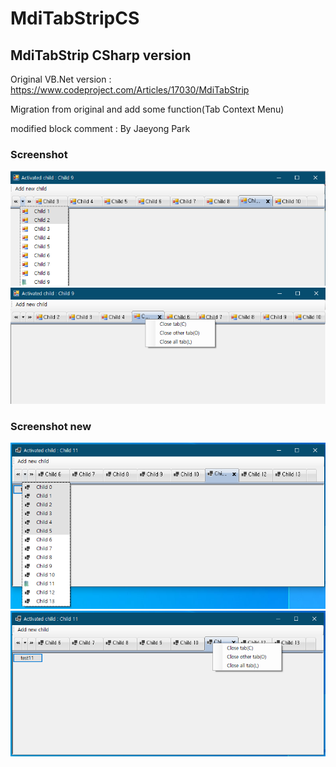 # MdiTabStripCS

## MdiTabStrip CSharp version

Original VB.Net version : https://www.codeproject.com/Articles/17030/MdiTabStrip

Migration from original and add some function(Tab Context Menu)

modified block comment : By Jaeyong Park

### Screenshot

<img src='https://github.com/cloudappbiz/MdiTabStripCS/blob/master/Sample%20project.png' />

<img src='https://github.com/cloudappbiz/MdiTabStripCS/blob/master/ContextMenu.png' />

### Screenshot new

<img src='https://github.com/cloudappbiz/MdiTabStripCS/blob/master/Sample%20project%20new.png' />

<img src='https://github.com/cloudappbiz/MdiTabStripCS/blob/master/ContextMenu%20new.png' />
